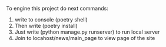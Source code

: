 To engine this project do next commands:
1) write to console (poetry shell)
2) Then write (poetry install)
3) Just write (python manage.py runserver) to run local server
4) Join to locahost/news/main_page to view page of the site
